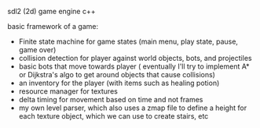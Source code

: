 sdl2 (2d) game engine c++

basic framework of a game:
- Finite state machine for game states (main menu, play state, pause, game over)
- collision detection for player against world objects, bots, and projectiles
- basic bots that move towards player ( eventually I'll try to implement A* or Dijkstra's algo to get around objects that cause collisions)
- an inventory for the player (with items such as healing potion)
- resource manager for textures
- delta timing for movement based on time and not frames
- my own level parser, which also uses a zmap file to define a height for each texture object, which we can use to create stairs, etc
